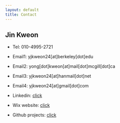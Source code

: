```yaml
---
layout: default
title: Contact
---
```


## Jin Kweon


* Tel: 010-4995-2721

* Email1: yjkweon24[at]berkeley[dot]edu 

* Email2: yong[dot]kweon[at]mail[dot]mcgill[dot]ca

* Email3: yjkweon24[at]hanmail[dot]net

* Email4: yjkweon24[at]gmail[dot]com

* Linkedin: [click](https://www.linkedin.com/in/jin-kweon-5b687a103/)

* Wix website: [click](https://yjkweon24.wixsite.com/yongjinkweon)

* Github projects: [click](https://github.com/yjkweon24/Jin-Projects-Show-up)

